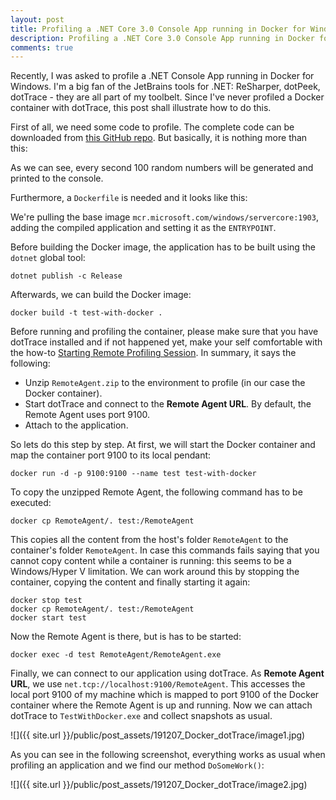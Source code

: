```yaml
---
layout: post
title: Profiling a .NET Core 3.0 Console App running in Docker for Windows with dotTrace
description: Profiling a .NET Core 3.0 Console App running in Docker for Windows with dotTrace
comments: true
---
```


Recently, I was asked to profile a .NET Console App running in Docker for Windows. I'm a big fan of the JetBrains tools for .NET: ReSharper, dotPeek, dotTrace - they are all part of my toolbelt. Since I've never profiled a Docker container with dotTrace, this post shall illustrate how to do this.

First of all, we need some code to profile. The complete code can be downloaded from [this GitHub repo](https://github.com/mu88/DockerDotTrace). But basically, it is nothing more than this:

<script src="https://gist.github.com/mu88/e22b330eececf3b42c781c37e263c7b4.js"></script>

As we can see, every second 100 random numbers will be generated and printed to the console.

Furthermore, a `Dockerfile` is needed and it looks like this:

<script src="https://gist.github.com/mu88/d2c0a83247d6d303ac6b036ff387f3b0.js"></script>

We're pulling the base image `mcr.microsoft.com/windows/servercore:1903`, adding the compiled application and setting it as the `ENTRYPOINT`.

Before building the Docker image, the application has to be built using the `dotnet` global tool:
```
dotnet publish -c Release
```

Afterwards, we can build the Docker image:
```
docker build -t test-with-docker .
```

Before running and profiling the container, please make sure that you have dotTrace installed and if not happened yet, make your self comfortable with the how-to [Starting Remote Profiling Session](https://www.jetbrains.com/help/profiler/Starting_Remote_Profiling_Session.html). In summary, it says the following:

- Unzip `RemoteAgent.zip` to the environment to profile (in our case the Docker container).
- Start dotTrace and connect to the **Remote Agent URL**. By default, the Remote Agent uses port 9100.
- Attach to the application.

So lets do this step by step. At first, we will start the Docker container and map the container port 9100 to its local pendant:
```
docker run -d -p 9100:9100 --name test test-with-docker
```

To copy the unzipped Remote Agent, the following command has to be executed:
```
docker cp RemoteAgent/. test:/RemoteAgent
```
This copies all the content from the host's folder `RemoteAgent` to the container's folder `RemoteAgent`. In case this commands fails saying that you cannot copy content while a container is running: this seems to be a Windows/Hyper V limitation. We can work around this by stopping the container, copying the content and finally starting it again:
```
docker stop test
docker cp RemoteAgent/. test:/RemoteAgent
docker start test
```

Now the Remote Agent is there, but is has to be started:
```
docker exec -d test RemoteAgent/RemoteAgent.exe
```

Finally, we can connect to our application using dotTrace. As **Remote Agent URL**, we use `net.tcp://localhost:9100/RemoteAgent`. This accesses the local port 9100 of my machine which is mapped to port 9100 of the Docker container where the Remote Agent is up and running. Now we can attach dotTrace to `TestWithDocker.exe` and collect snapshots as usual.

![]({{ site.url }}/public/post_assets/191207_Docker_dotTrace/image1.jpg)

As you can see in the following screenshot, everything works as usual when profiling an application and we find our method `DoSomeWork()`:

![]({{ site.url }}/public/post_assets/191207_Docker_dotTrace/image2.jpg)